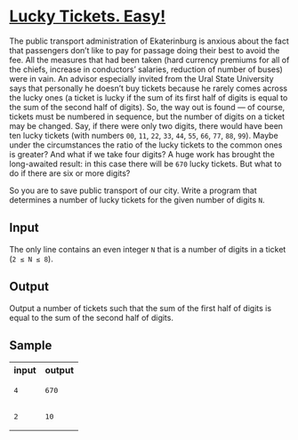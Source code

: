# [Lucky Tickets. Easy!](https://acm.timus.ru/problem.aspx?space=1&num=1044)

The public transport administration of Ekaterinburg is anxious about the fact that passengers don’t like to pay for passage doing their best to avoid the fee. All the measures that had been taken (hard currency premiums for all of the chiefs, increase in conductors’ salaries, reduction of number of buses) were in vain. An advisor especially invited from the Ural State University says that personally he doesn’t buy tickets because he rarely comes across the lucky ones (a ticket is lucky if the sum of its first half of digits is equal to the sum of the second half of digits). So, the way out is found — of course, tickets must be numbered in sequence, but the number of digits on a ticket may be changed. Say, if there were only two digits, there would have been ten lucky tickets (with numbers `00`, `11`, `22`, `33`, `44`, `55`, `66`, `77`, `88`, `99`). Maybe under the circumstances the ratio of the lucky tickets to the common ones is greater? And what if we take four digits? A huge work has brought the long-awaited result: in this case there will be `670` lucky tickets. But what to do if there are six or more digits?

So you are to save public transport of our city. Write a program that determines a number of lucky tickets for the given number of digits `N`.

## Input

The only line contains an even integer `N` that is a number of digits in a ticket (`2 ≤ N ≤ 8`).

## Output

Output a number of tickets such that the sum of the first half of digits is equal to the sum of the second half of digits.

## Sample

<table>
<tr>
<th>input</th>
<th>output</th>
</tr>
<tr>
<td style="vertical-align: top">
<pre>
4
</pre>
</td>
<td style="vertical-align: top">
<pre>
670
</pre>
</td>
</tr>
<tr>
<td style="vertical-align: top">
<pre>
2
</pre>
</td>
<td style="vertical-align: top">
<pre>
10
</pre>
</td>
</tr>
</table>
